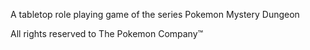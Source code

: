 A tabletop role playing game of the series Pokemon Mystery Dungeon

All rights reserved to The Pokemon Company™
